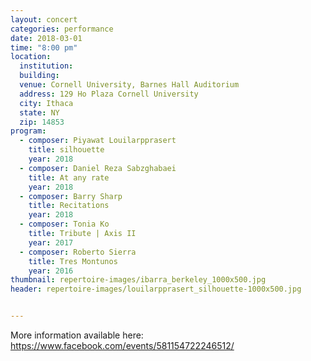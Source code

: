 ```yaml
---
layout: concert
categories: performance
date: 2018-03-01
time: "8:00 pm"
location:
  institution:
  building:
  venue: Cornell University, Barnes Hall Auditorium
  address: 129 Ho Plaza Cornell University
  city: Ithaca
  state: NY
  zip: 14853
program:
  - composer: Piyawat Louilarpprasert
    title: silhouette
    year: 2018
  - composer: Daniel Reza Sabzghabaei
    title: At any rate
    year: 2018
  - composer: Barry Sharp
    title: Recitations
    year: 2018
  - composer: Tonia Ko
    title: Tribute | Axis II
    year: 2017
  - composer: Roberto Sierra
    title: Tres Montunos
    year: 2016
thumbnail: repertoire-images/ibarra_berkeley_1000x500.jpg
header: repertoire-images/louilarpprasert_silhouette-1000x500.jpg


---
```


More information available here: <a href="https://www.facebook.com/events/581154722246512/" target="blank">https://www.facebook.com/events/581154722246512/ </a>

<!-- should we have a separate field for ticket sales and time -->
